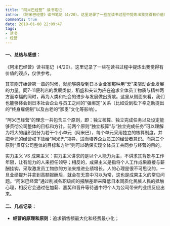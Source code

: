 ```yaml
---
title: “阿米巴经营” 读书笔记
intro: 《阿米巴经营》读书笔记（4/20）。这里记录了一些在读书过程中提炼出我觉得有价值的观点，仅供参考。 
comments: true
date: 2019-01-08 22:09:47
tags:
- 读书
- 经营
---
```


#### 一、总结与感想：

《阿米巴经营》读书笔记（4/20）。这里记录了一些在读书过程中提炼出我觉得有价值的观点，仅供参考。 

其实刚开始读第一章的时候，就能够感受到日本企业家那种用“爱”来驱动企业发展的力量。同7-11便利店的发展类似，稻盛和夫认为应在追求全体员工物质与精神两方面幸福的同时，再为人类和社会的进步与发展做出贡献。这里从侧面来看，我们也能够体会到日本社会企业与员工之间的“强绑定”关系（比如受到松下幸之助提出的“终身雇佣制”以及古老的“家臣”文化等影响）。 

“阿米巴经营”的理念一共包含三个原则，即：独立核算、独立完成任务以及设定能够贯彻公司整体的目标和方针。前两个原则“独立核算”与“独立完成任务”可以理解为将大的组织划分为若干个小单元（阿米巴），每个单元采用独立的核算制度，并把单元的经营权下放给“阿米巴”领导，进而培养企业员工的经营者意识。而第三个原则“贯穿公司整体的目标和方针”则可以确保实现全体员工共同参与经营的目的。 

实力主义 VS 成果主义：实力主义讲求的是以个人能力为主，不讲求其背景与工作年限，让有能力的人来担任领导；相反的，成果主义是指将个人工作成果直接与薪酬挂钩，采取激发员工物欲的方法来推进业绩增长。人的心理是很不可思议的，一旦业绩提升并拿到高额报酬后，就会在无意中习以为常，这也是成果主义的常见问题。“阿米巴经营”通过削减各职级间的报酬差距来降低日本同质化民族人民的抵触心理，相反它会通过在加薪、嘉奖和晋升等待遇中将个人为公司带来的业绩反应出来。 

#### 二、几点记录：

* **经营的原理和原则**：追求销售额最大化和经费最小化； 
